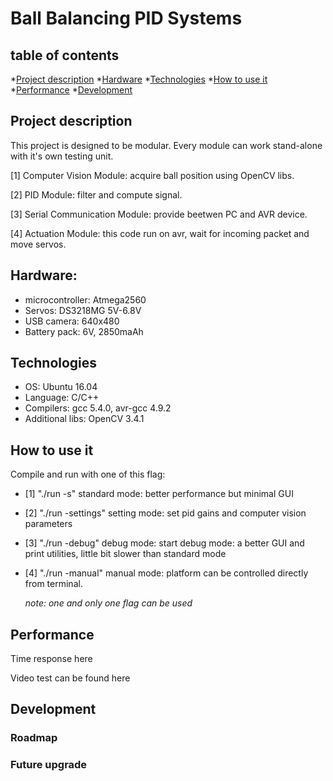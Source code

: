 # Ball Balancing PID Systems

## table of contents
*[Project description](#project-description)
*[Hardware](#hardware)
*[Technologies](#technologies)
*[How to use it](#how-to-use-it)
*[Performance](#performance)
*[Development](#development)

## Project description
This project is designed to be modular. Every module can work stand-alone with it's own testing unit.

[1] Computer Vision Module: acquire ball position using OpenCV libs.

[2] PID Module: filter and compute signal.

[3] Serial Communication Module: provide beetwen PC and AVR device.

[4] Actuation Module: this code run on avr, wait for incoming packet and move servos.

## Hardware:
* microcontroller: Atmega2560
* Servos: DS3218MG 5V-6.8V
* USB camera: 640x480
* Battery pack: 6V, 2850maAh

## Technologies
* OS: Ubuntu 16.04
* Language: C/C++
* Compilers: gcc 5.4.0, avr-gcc 4.9.2
* Additional libs: OpenCV 3.4.1


## How to use it
Compile and run with one of this flag:

* [1] "./run -s"
 	standard mode: better performance but minimal GUI

* [2]	"./run -settings"
	setting mode: set pid gains and computer vision parameters

* [3]	"./run -debug"
  	debug mode: start debug mode: a better GUI and print utilities,
 	little bit slower than standard mode

* [4]	"./run -manual"
  	manual mode: platform can be controlled directly from terminal.

	*note: one and only one flag can be used*

## Performance

Time response here

Video test can be found here

## Development

### Roadmap

### Future upgrade
